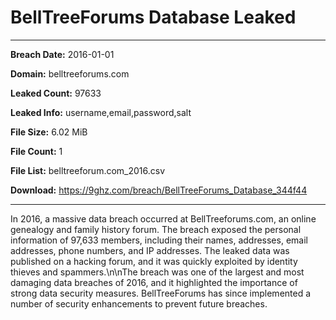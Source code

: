 # BellTreeForums Database Leaked

------------
**Breach Date:** 2016-01-01

**Domain:** belltreeforums.com

**Leaked Count:** 97633

**Leaked Info:** username,email,password,salt

**File Size:** 6.02 MiB

**File Count:** 1

**File List:** belltreeforum.com_2016.csv

**Download:** https://9ghz.com/breach/BellTreeForums_Database_344f44

------------
In 2016, a massive data breach occurred at BellTreeforums.com, an online genealogy and family history forum. The breach exposed the personal information of 97,633 members, including their names, addresses, email addresses, phone numbers, and IP addresses. The leaked data was published on a hacking forum, and it was quickly exploited by identity thieves and spammers.\n\nThe breach was one of the largest and most damaging data breaches of 2016, and it highlighted the importance of strong data security measures. BellTreeForums has since implemented a number of security enhancements to prevent future breaches.
